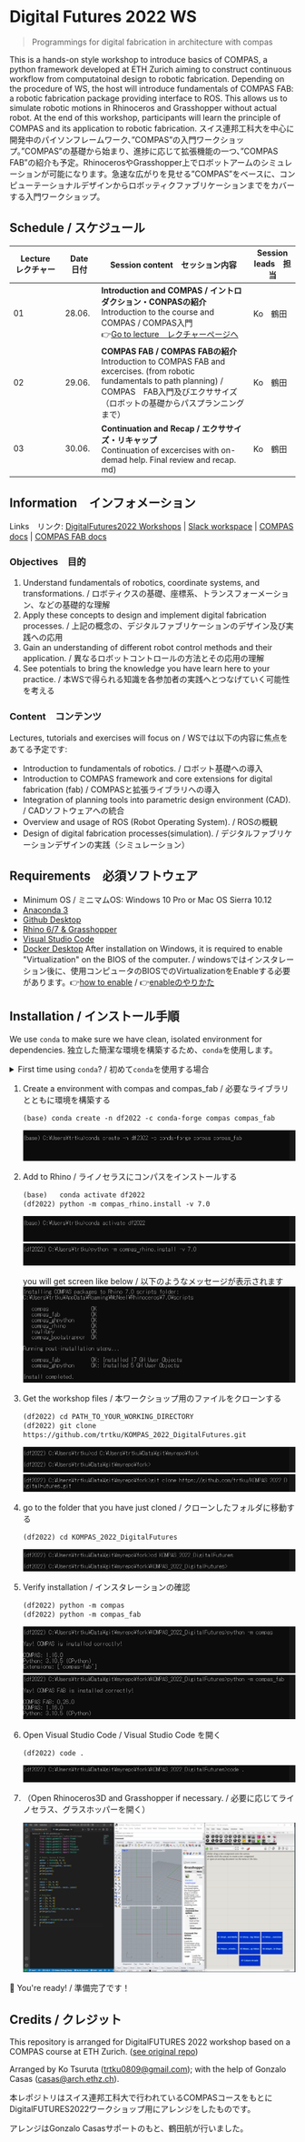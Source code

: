 # Digital Futures 2022 WS

> Programmings for digital fabrication in architecture with compas

This is a hands-on style workshop to introduce basics of COMPAS, a python framework developed at ETH Zurich aiming to construct continuous workflow from computatoinal design to robotic fabrication. Depending on the procedure of WS, the host will introduce fundamentals of COMPAS FAB: a robotic fabrication package providing interface to ROS. This allows us to simulate robotic motions in Rhinoceros and Grasshopper without actual robot. At the end of this workshop, participants will learn the principle of COMPAS and its application to robotic fabrication.
スイス連邦工科大を中心に開発中のパイソンフレームワーク、”COMPAS”の入門ワークショップ。”COMPAS”の基礎から始まり、進捗に応じて拡張機能の一つ、”COMPAS FAB”の紹介も予定。RhinocerosやGrasshopper上でロボットアームのシミュレーションが可能になります。急速な広がりを見せる”COMPAS”をベースに、コンピューテーショナルデザインからロボッティクファブリケーションまでをカバーする入門ワークショップ。

## Schedule / スケジュール

| Lecture　レクチャー | Date　日付   | Session content　セッション内容                                                                                                                                                                                                                                                                                                                                                                                                                          | Session leads　担当      |
|---------|--------|------------------------------------------------------------------------------------------------------------------------------------------------------------------------------------------------------------------------------------------------------------------------------------------------------------------------------------------------------------------------------------------------------------------------------------------|--------------------|
| 01      | 28.06. | **Introduction and COMPAS / イントロダクション・CONPASの紹介**<br>Introduction to the course and COMPAS / COMPAS入門<br>👉[Go to lecture　レクチャーページへ](lecture_01/README.md)                                                                                                                                                               | Ko　鶴田                |
| 02      | 29.06. | **COMPAS FAB / COMPAS FABの紹介**<br>Introduction to COMPAS FAB and excercises. (from robotic fundamentals to path planning) / COMPAS　FAB入門及びエクササイズ（ロボットの基礎からパスプランニングまで）<br>                                                                                                                                                         | Ko　鶴田       |
| 03      | 30.06. | **Continuation and Recap / エクササイズ・リキャップ**<br>Continuation of excercises with on-demad help. Final review and recap.<br>md)                                                                                                                                                                                        | Ko　鶴田       |


## Information　インフォメーション

Links　リンク:
[DigitalFutures2022 Workshops](https://digitalfutures.international/workshop/programmings-for-digital-fabrication-in-architecture-with-compas/) |
[Slack workspace](https://join.slack.com/t/digitalfuture2022ws/shared_invite/zt-1brmimbtc-XRDzAF36pFCYHiYqCLywKQ) |
[COMPAS docs](https://compas.dev) |
[COMPAS FAB docs](https://gramaziokohler.github.io/compas_fab/latest/)

### Objectives　目的

1. Understand fundamentals of robotics, coordinate systems, and transformations. / ロボティクスの基礎、座標系、トランスフォーメーション、などの基礎的な理解
1. Apply these concepts to design and implement digital fabrication processes. / 上記の概念の、デジタルファブリケーションのデザイン及び実践への応用
1. Gain an understanding of different robot control methods and their application. / 異なるロボットコントロールの方法とその応用の理解
1. See potentials to bring the knowledge you have learn here to your practice. / 本WSで得られる知識を各参加者の実践へとつなげていく可能性を考える


### Content　コンテンツ

Lectures, tutorials and exercises will focus on / WSでは以下の内容に焦点をあてる予定です:

* Introduction to fundamentals of robotics. / ロボット基礎への導入
* Introduction to COMPAS framework and core extensions for digital fabrication (fab) / COMPASと拡張ライブラリへの導入
* Integration of planning tools into parametric design environment (CAD). / CADソフトウェアへの統合
* Overview and usage of ROS (Robot Operating System). / ROSの概観
* Design of digital fabrication processes(simulation). / デジタルファブリケーションデザインの実践（シミュレーション）

## Requirements　必須ソフトウェア

* Minimum OS / ミニマムOS: Windows 10 Pro or Mac OS Sierra 10.12
* [Anaconda 3](https://www.anaconda.com/distribution/)
* [Github Desktop](https://desktop.github.com/)
* [Rhino 6/7 & Grasshopper](https://www.rhino3d.com/download)
* [Visual Studio Code](https://code.visualstudio.com/)
* [Docker Desktop](https://www.docker.com/products/docker-desktop) After installation on Windows, it is required to enable "Virtualization" on the BIOS of the computer. / windowsではインスタレーション後に、使用コンピュータのBIOSでのVirtualizationをEnableする必要があります。👉[how to enable](https://bce.berkeley.edu/enabling-virtualization-in-your-pc-bios.html) / 👉[enableのやりかた](https://support.lenovo.com/it/ja/solutions/ht500006)

## Installation / インストール手順

We use `conda` to make sure we have clean, isolated environment for dependencies.
独立した簡潔な環境を構築するため、`conda`を使用します。

<details><summary>First time using <code>conda</code>? / 初めて<code>conda</code>を使用する場合</summary>
<p>

Make sure you run this at least once:
少なくとも一度は以下のコマンドを走らせてください：
    ```
    (base) conda config --add channels conda-forge
    ```
    ![image of anaconda](https://github.com/trtku/KOMPAS_2022_DigitalFutures/blob/main/img/conda%201%20add%20conda%20forge.PNG)

</p>
</details>

1. Create a environment with compas and compas_fab / 必要なライブラリとともに環境を構築する
    ```
    (base) conda create -n df2022 -c conda-forge compas compas_fab
    ```
    ![image of anaconda](https://github.com/trtku/KOMPAS_2022_DigitalFutures/blob/main/img/conda%202%20install%20compas%20and%20compasfab.PNG)


1.  Add to Rhino / ライノセラスにコンパスをインストールする
    ```
    (base)   conda activate df2022
    (df2022) python -m compas_rhino.install -v 7.0
    ```
    ![image of anaconda](https://github.com/trtku/KOMPAS_2022_DigitalFutures/blob/main/img/conda%203%20activate%20env.PNG)
    ![image of anaconda](https://github.com/trtku/KOMPAS_2022_DigitalFutures/blob/main/img/conda%204%20compas_rhino.PNG)

    you will get screen like below / 以下のようなメッセージが表示されます
    ![image of anaconda](https://github.com/trtku/KOMPAS_2022_DigitalFutures/blob/main/img/conda%205%20compas_rhino%20complete.PNG)


1.  Get the workshop files / 本ワークショップ用のファイルをクローンする
    ```
    (df2022) cd PATH_TO_YOUR_WORKING_DIRECTORY
    (df2022) git clone https://github.com/trtku/KOMPAS_2022_DigitalFutures.git
    ```
    ![image of anaconda](https://github.com/trtku/KOMPAS_2022_DigitalFutures/blob/main/img/conda%206%20go%20to%20path.PNG)
    ![image of anaconda](https://github.com/trtku/KOMPAS_2022_DigitalFutures/blob/main/img/conda%207%20git%20clone.PNG)

1.  go to the folder that you have just cloned / クローンしたフォルダに移動する
    ```
    (df2022) cd KOMPAS_2022_DigitalFutures
    ```
    ![image of anaconda](https://github.com/trtku/KOMPAS_2022_DigitalFutures/blob/main/img/conda%208%20go%20deeper.PNG)


1.  Verify installation / インスタレーションの確認
    ```
    (df2022) python -m compas
    (df2022) python -m compas_fab
    ```
    ![image of anaconda](https://github.com/trtku/KOMPAS_2022_DigitalFutures/blob/main/img/conda%209%20verify.PNG)
    ![image of anaconda](https://github.com/trtku/KOMPAS_2022_DigitalFutures/blob/main/img/conda%209%20verify2.PNG)


1.  Open Visual Studio Code / Visual Studio Code を開く
    ```
    (df2022) code .
    ```
    ![image of anaconda](https://github.com/trtku/KOMPAS_2022_DigitalFutures/blob/main/img/conda%2099%20code.PNG)


1. （Open Rhinoceros3D and Grasshopper if necessary. / 必要に応じてライノセラス、グラスホッパーを開く）

    ![image of anaconda](https://github.com/trtku/KOMPAS_2022_DigitalFutures/blob/main/img/Capture.PNG)


🚀 You're ready! / 準備完了です！

## Credits / クレジット

This repository is arranged for DigitalFUTURES 2022 workshop based on a COMPAS course at ETH Zurich. ([see original repo](https://github.com/compas-teaching/COMPAS-II-FS2022))

Arranged by Ko Tsuruta (<trtku0809@gmail.com>); with the help of Gonzalo Casas (<casas@arch.ethz.ch>).

本レポジトリはスイス連邦工科大で行われているCOMPASコースをもとにDigitalFUTURES2022ワークショップ用にアレンジをしたものです。

アレンジはGonzalo Casasサポートのもと、鶴田航が行いました。

